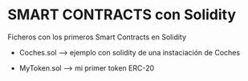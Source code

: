 # SMART CONTRACTS con Solidity
Ficheros con los primeros Smart Contracts en Solidity

- Coches.sol --> ejemplo con solidity de una instaciación de Coches

- MyToken.sol --> mi primer token ERC-20

